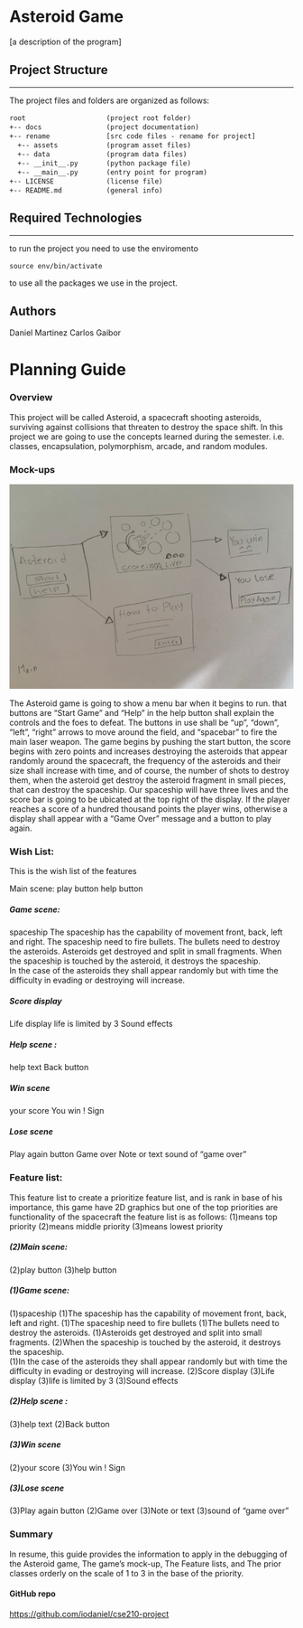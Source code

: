 # Asteroid Game 
[a description of the program]

## Project Structure
---
The project files and folders are organized as follows:
```
root                    (project root folder)
+-- docs                (project documentation)
+-- rename              [src code files - rename for project]
  +-- assets            (program asset files)
  +-- data              (program data files)
  +-- __init__.py       (python package file)
  +-- __main__.py       (entry point for program)
+-- LICENSE             (license file)
+-- README.md           (general info)
```

## Required Technologies
---
to run the project you need to use the enviromento  
  ```
  source env/bin/activate
  ```
to use all the packages we use in the project.

## Authors

Daniel Martinez 
Carlos Gaibor

# Planning Guide 

### Overview

This project will be called Asteroid, a spacecraft shooting asteroids, surviving against collisions that threaten to destroy the space shift. In this project we are going to use the concepts learned during the semester. i.e. classes, encapsulation, polymorphism, arcade, and random modules. 


### Mock-ups


![](docs/mockup.png)

The Asteroid game is going to show a menu bar when it begins to run. that buttons are “Start Game” and “Help” in the help button shall explain the controls and the foes to defeat. The buttons in use shall be “up”, “down”, “left”, “right” arrows to move around the field, and “spacebar” to fire the main laser weapon. 
The game begins by pushing the start button, the score begins with zero points and increases destroying the asteroids that appear randomly around the spacecraft, the frequency of the asteroids and their size shall increase with time, and of course, the number of shots to destroy them, when the asteroid get destroy the asteroid fragment in small pieces, that can destroy the spaceship. 
Our spaceship will have three lives and the score bar is going to be ubicated at the top right of the display. 
If the player reaches a score of a hundred thousand points the player wins, otherwise a display shall appear with a “Game Over” message and a button to play again.


### Wish List:

This is the wish list of the features 

Main scene: 
play button 
help button 

##### Game scene: 
spaceship 
The spaceship has the capability of movement front, back, left and right. 
The spaceship need to fire bullets.
The bullets need to destroy the asteroids. 
Asteroids get destroyed and split in small fragments.
When the spaceship is touched by the asteroid, it destroys the spaceship.  
In the case of the asteroids they shall appear randomly but with time the difficulty in evading or destroying will increase.

##### Score display 
Life display 
life is limited by 3 
Sound effects

##### Help scene : 
help text 
Back button 

##### Win scene 
your score
You win ! Sign

##### Lose scene 
Play again button 
Game over 
Note or text 
sound of “game over”

### Feature list: 

This feature list to create a prioritize feature list, and is rank in base of his importance, this game have 2D graphics but one of the top priorities are functionality of the spacecraft the feature list is as follows: 
(1)means top priority
(2)means middle priority
(3)means lowest priority

##### (2)Main scene: 
(2)play button 
(3)help button 

##### (1)Game scene: 
(1)spaceship 
(1)The spaceship has the capability of movement front, back, left and right. 
(1)The spaceship need to fire bullets
(1)The bullets need to destroy the asteroids. 
(1)Asteroids get destroyed and split into small fragments.
(2)When the spaceship is touched by the asteroid, it destroys the spaceship.  
(1)In the case of the asteroids they shall appear randomly but with time the difficulty in evading or destroying will increase.
(2)Score display 
(3)Life display 
(3)life is limited by 3 
(3)Sound effects

##### (2)Help scene : 
(3)help text 
(2)Back button 

##### (3)Win scene 
(2)your score
(3)You win ! Sign

##### (3)Lose scene 
(3)Play again button 
(2)Game over 
(3)Note or text 
(3)sound of “game over” 

### Summary

In resume, this guide provides the information to apply in the debugging of the Asteroid game, The game’s mock-up, The Feature lists, and The prior classes orderly on the scale of 1 to 3 in the base of the priority. 

  
#### GitHub repo
https://github.com/iodaniel/cse210-project




